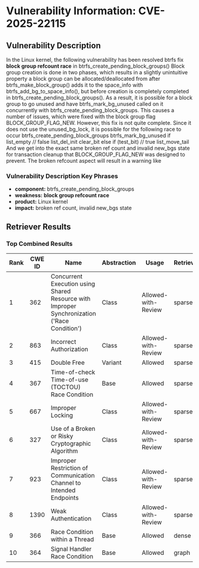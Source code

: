 # Vulnerability Information: CVE-2025-22115

## Vulnerability Description
In the Linux kernel, the following vulnerability has been resolved btrfs fix **block group refcount race** in btrfs_create_pending_block_groups() Block group creation is done in two phases, which results in a slightly unintuitive property a block group can be allocated/deallocated from after btrfs_make_block_group() adds it to the space_info with btrfs_add_bg_to_space_info(), but before creation is completely completed in btrfs_create_pending_block_groups(). As a result, it is possible for a block group to go unused and have btrfs_mark_bg_unused called on it concurrently with btrfs_create_pending_block_groups. This causes a number of issues, which were fixed with the block group flag BLOCK_GROUP_FLAG_NEW. However, this fix is not quite complete. Since it does not use the unused_bg_lock, it is possible for the following race to occur btrfs_create_pending_block_groups btrfs_mark_bg_unused if list_empty // false list_del_init clear_bit else if (test_bit) // true list_move_tail And we get into the exact same broken ref count and invalid new_bgs state for transaction cleanup that BLOCK_GROUP_FLAG_NEW was designed to prevent. The broken refcount aspect will result in a warning like

### Vulnerability Description Key Phrases
- **component:** btrfs_create_pending_block_groups
- **weakness:** **block group refcount race**
- **product:** Linux kernel
- **impact:** broken ref count, invalid new_bgs state

## Retriever Results

### Top Combined Results

| Rank | CWE ID | Name | Abstraction | Usage  | Retrievers | Individual Scores |
|------|--------|------|-------------|-------|------------|-------------------|
| 1 | 362 | Concurrent Execution using Shared Resource with Improper Synchronization ('Race Condition') | Class | Allowed-with-Review | sparse | 0.767 |
| 2 | 863 | Incorrect Authorization | Class | Allowed-with-Review | sparse | 0.760 |
| 3 | 415 | Double Free | Variant | Allowed | sparse | 0.753 |
| 4 | 367 | Time-of-check Time-of-use (TOCTOU) Race Condition | Base | Allowed | sparse | 0.740 |
| 5 | 667 | Improper Locking | Class | Allowed-with-Review | sparse | 0.712 |
| 6 | 327 | Use of a Broken or Risky Cryptographic Algorithm | Class | Allowed-with-Review | sparse | 0.712 |
| 7 | 923 | Improper Restriction of Communication Channel to Intended Endpoints | Class | Allowed-with-Review | sparse | 0.706 |
| 8 | 1390 | Weak Authentication | Class | Allowed-with-Review | sparse | 0.702 |
| 9 | 366 | Race Condition within a Thread | Base | Allowed | dense | 0.476 |
| 10 | 364 | Signal Handler Race Condition | Base | Allowed | graph | 0.003 |


